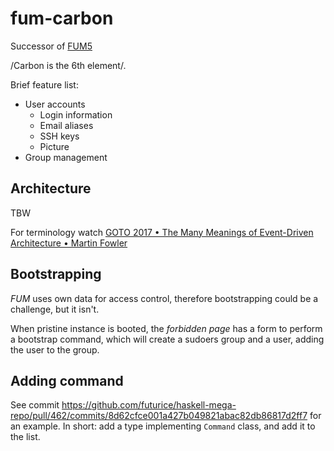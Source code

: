 # fum-carbon

Successor of [FUM5](https://github.com/futurice/futurice-ldap-user-manager)

/Carbon is the 6th element/.

Brief feature list:
- User accounts
    - Login information
    - Email aliases
    - SSH keys
    - Picture
- Group management


## Architecture

TBW

For terminology watch [GOTO 2017 • The Many Meanings of Event-Driven Architecture • Martin Fowler](https://www.youtube.com/watch?v=STKCRSUsyP0)

## Bootstrapping

*FUM* uses own data for access control, therefore bootstrapping could be a challenge, but it isn't.

When pristine instance is booted, the *forbidden page* has a form to perform a
bootstrap command, which will create a sudoers group and a user, adding the
user to the group.

## Adding command

See commit
https://github.com/futurice/haskell-mega-repo/pull/462/commits/8d62cfce001a427b049821abac82db86817d2ff7
for an example. In short: add a type implementing `Command` class, and add it to the list.
